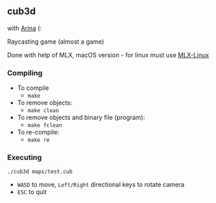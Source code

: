 ## cub3d

with [Arina](https://github.com/cvenkman) (:

Raycasting game (almost a game)

Done with help of MLX, macOS version - for linux must use [MLX-Linux](https://github.com/42Paris/minilibx-linux)

### Compiling

* To compile
	- `make`
* To remove objects:
	- `make clean`
* To remove objects and binary file (program):
	- `make fclean`
* To re-compile:
	- `make re`

### Executing

`./cub3d maps/test.cub`

* ``WASD`` to move, ``Left/Right`` directional keys to rotate camera
* ``ESC`` to quit
